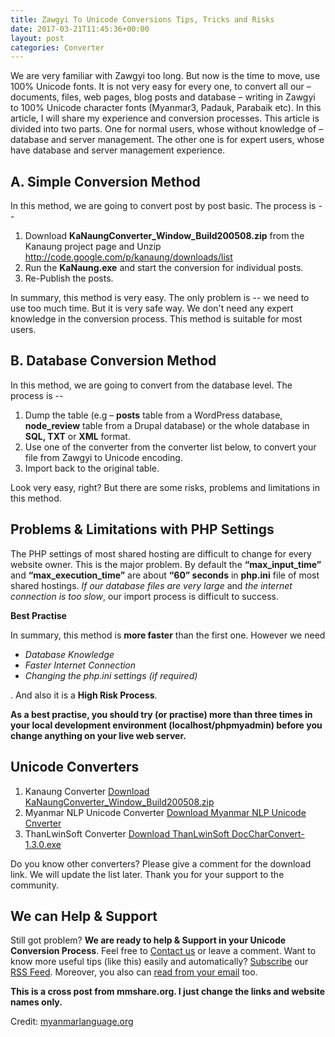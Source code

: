 ```yaml
---
title: Zawgyi To Unicode Conversions Tips, Tricks and Risks
date: 2017-03-21T11:45:36+00:00
layout: post
categories: Converter
---
```

We are very familiar with Zawgyi too long. But now is the time to move, use 100% Unicode fonts. It is not very easy for every one, to convert all our &#8211; documents, files, web pages, blog posts and database &#8211; writing in Zawgyi to 100% Unicode character fonts (Myanmar3, Padauk, Parabaik etc). In this article, I will share my experience and conversion processes. This article is divided into two parts. One for normal users, whose without knowledge of &#8211; database and server management. The other one is for expert users, whose have database and server management experience.

## A. Simple Conversion Method

In this method, we are going to convert post by post basic. The process is --

  1. Download **KaNaungConverter\_Window\_Build200508.zip** from the Kanaung project page and Unzip <a href="http://code.google.com/p/kanaung/downloads/list" target="_blank" rel="noopener noreferrer">http://code.google.com/p/kanaung/downloads/list</a>
  2. Run the **KaNaung.exe** and start the conversion for individual posts.
  3. Re-Publish the posts.

In summary, this method is very easy. The only problem is -- we need to use too much time. But it is very safe way. We don't need any expert knowledge in the conversion process. This method is suitable for most users.

## B. Database Conversion Method

In this method, we are going to convert from the database level. The process is --

  1. Dump the table (e.g &#8211; **posts** table from a WordPress database, **node_review** table from a Drupal database) or the whole database in **SQL, TXT** or **XML** format.
  2. Use one of the converter from the converter list below, to convert your file from Zawgyi to Unicode encoding.
  3. Import back to the original table.

Look very easy, right? But there are some risks, problems and limitations in this method.

## Problems & Limitations with PHP Settings

The PHP settings of most shared hosting are difficult to change for every website owner. This is the major problem. By default the **&#8220;max\_input\_time&#8221;** and **&#8220;max\_execution\_time&#8221;** are about **&#8220;60&#8221; seconds** in **php.ini** file of most shared hostings. _If our database files are very large_ and _the internet connection is too slow_, our import process is difficult to success.

**Best Practise**

In summary, this method is **more faster** than the first one. However we need

  * _Database Knowledge_
  * _Faster Internet Connection_
  * _Changing the php.ini settings (if required)_

. And also it is a **High Risk Process**.

**As a best practise, you should try (or practise) more than three times in your local development environment (localhost/phpmyadmin) before you change anything on your live web server.**

## Unicode Converters

  1. Kanaung Converter [Download KaNaungConverter_Window_Build200508.zip](http://code.google.com/p/kanaung/downloads/list) 
  2. Myanmar NLP Unicode Converter [Download Myanmar NLP Unicode Cnverter](/downloads/converters/UnicodeConverterSetup.msi)
  3. ThanLwinSoft Converter [Download ThanLwinSoft DocCharConvert-1.3.0.exe](http://thanlwinsoft.org/ThanLwinSoft/DocCharConvert/)

Do you know other converters? Please give a comment for the download link. We will update the list later. Thank you for your support to the community.

## We can Help & Support

Still got problem? **We are ready to help & Support in your Unicode Conversion Process**. Feel free to [Contact us](http://www.myanmarlanguage.org/contact) or leave a comment. Want to know more useful tips (like this) easily and automatically? <a href="http://feeds.feedburner.com/mmlang" target="_blank" rel="noopener noreferrer">Subscribe</a> our <a href="http://feeds.feedburner.com/mmlang" target="_blank" rel="noopener noreferrer">RSS Feed</a>. Moreover, you also can <a href="http://feedburner.google.com/fb/a/mailverify?uri=mmlang&loc=en_US" target="_blank" rel="noopener noreferrer">read from your email</a> too.

**This is a cross post from mmshare.org. I just change the links and website names only.**

Credit: [myanmarlanguage.org](http://www.myanmarlanguage.org/)